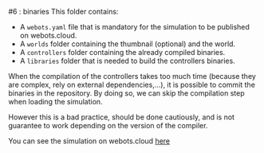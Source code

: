 #6 : binaries
This folder contains:
 - A `webots.yaml` file that is mandatory for the simulation to be published on webots.cloud.
 - A `worlds` folder containing the thumbnail (optional) and the world.
 - A `controllers` folder containing the already compiled binaries.
 - A `libraries` folder that is needed to build the controllers binaries.

When the compilation of the controllers takes too much time (because they are complex, rely on external dependencies,...), it is possible to commit the binaries in the repository.
By doing so, we can skip the compilation step when loading the simulation.

However this is a bad practice, should be done cautiously, and is not guarantee to work depending on the version of the compiler.

You can see the simulation on webots.cloud [here](https://webots.cloud/run?version=R2022b&url=https://github.com/cyberbotics/webots-cloud-simulation-demos/blob/main/4_custom_dockerfile/worlds/inverse_kinematics.wbt)
